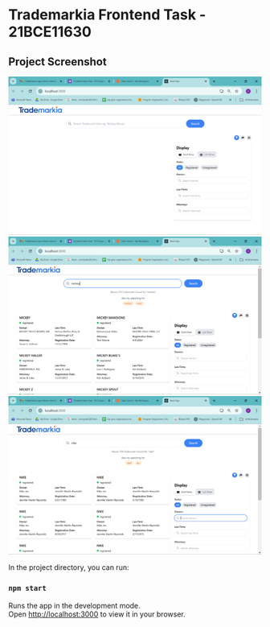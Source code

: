 # Trademarkia Frontend Task - 21BCE11630



## Project Screenshot

![Project Screenshot](./Images/1.png)
![Project Screenshot](./Images/2.png)
![Project Screenshot](./Images/3.png)



In the project directory, you can run:

### `npm start`

Runs the app in the development mode.\
Open [http://localhost:3000](http://localhost:3000) to view it in your browser.


